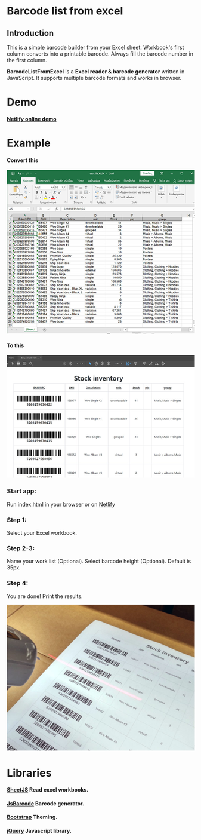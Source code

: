 # Barcode list from excel

Introduction
----
This is a simple barcode builder from your Excel sheet. 
Workbook's first column converts into a printable barcode. Always fill the barcode number in the first column.

**BarcodeListFromExcel** is a **Excel reader & barcode generator** written in JavaScript. It supports multiple barcode formats and works in browser.

# Demo
#### [Netlify online demo](https://barcodelistfromexcel.netlify.app/)

# Example
#### Convert this
![Excel sheet](/assets/images/image_1.jpg)

#### To this
![Excel sheet](/assets/images/image_4.jpg)

### Start app:
Run index.html in your browser or on [Netlify](https://barcodelistfromexcel.netlify.app/) 

### Step 1:
Select your Excel workbook.

### Step 2-3:
Name your work list (Optional).
Select barcode height (Optional). Default is 35px.

### Step 4:
You are done! Print the results.

![Excel sheet](/assets/images/image_5.jpg)

# Libraries

#### [SheetJS](https://github.com/SheetJS/sheetjs) Read excel workbooks.
#### [JsBarcode](https://github.com/lindell/JsBarcode) Barcode generator.
#### [Bootstrap](https://getbootstrap.com/) Theming.
#### [jQuery](https://jquery.com/) Javascript library.